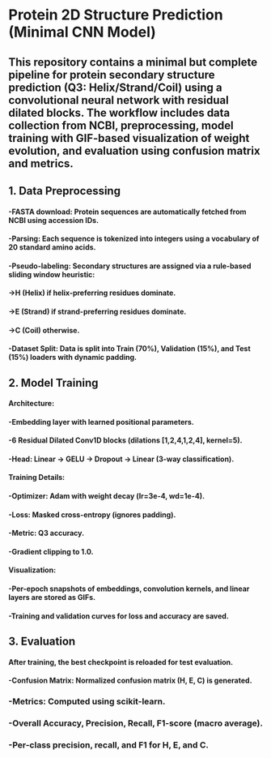 # Protein 2D Structure Prediction (Minimal CNN Model)

## This repository contains a minimal but complete pipeline for protein secondary structure prediction (Q3: Helix/Strand/Coil) using a convolutional neural network with residual dilated blocks. The workflow includes data collection from NCBI, preprocessing, model training with GIF-based visualization of weight evolution, and evaluation using confusion matrix and metrics.
## 1. Data Preprocessing

  #### -FASTA download: Protein sequences are automatically fetched from NCBI using accession IDs.

  #### -Parsing: Each sequence is tokenized into integers using a vocabulary of 20 standard amino acids.

  #### -Pseudo-labeling: Secondary structures are assigned via a rule-based sliding window heuristic:

   #### ->H (Helix) if helix-preferring residues dominate.

   #### ->E (Strand) if strand-preferring residues dominate.

   #### ->C (Coil) otherwise.

  #### -Dataset Split: Data is split into Train (70%), Validation (15%), and Test (15%) loaders with dynamic padding.
  
## 2. Model Training

   #### Architecture:

   #### -Embedding layer with learned positional parameters.

   #### -6 Residual Dilated Conv1D blocks (dilations [1,2,4,1,2,4], kernel=5).

   #### -Head: Linear → GELU → Dropout → Linear (3-way classification).

   #### Training Details:

   #### -Optimizer: Adam with weight decay (lr=3e-4, wd=1e-4).

   #### -Loss: Masked cross-entropy (ignores padding).

   #### -Metric: Q3 accuracy.

   #### -Gradient clipping to 1.0.

   #### Visualization:

   #### -Per-epoch snapshots of embeddings, convolution kernels, and linear layers are stored as GIFs.

   #### -Training and validation curves for loss and accuracy are saved.

## 3. Evaluation

   #### After training, the best checkpoint is reloaded for test evaluation.

   #### -Confusion Matrix: Normalized confusion matrix (H, E, C) is generated.

   ### -Metrics: Computed using scikit-learn.

   ### -Overall Accuracy, Precision, Recall, F1-score (macro average).

   ### -Per-class precision, recall, and F1 for H, E, and C.
